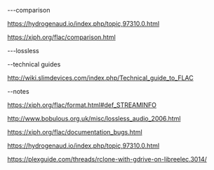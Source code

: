 
---comparison

https://hydrogenaud.io/index.php/topic,97310.0.html

https://xiph.org/flac/comparison.html

---lossless

--technical guides

http://wiki.slimdevices.com/index.php/Technical_guide_to_FLAC

--notes

https://xiph.org/flac/format.html#def_STREAMINFO

http://www.bobulous.org.uk/misc/lossless_audio_2006.html

https://xiph.org/flac/documentation_bugs.html

https://hydrogenaud.io/index.php/topic,97310.0.html

https://plexguide.com/threads/rclone-with-gdrive-on-libreelec.3014/

